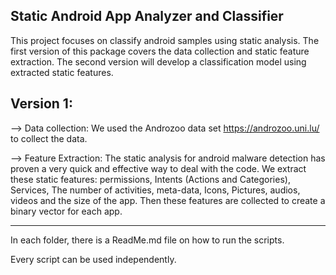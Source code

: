 ## Static Android App Analyzer and Classifier

This project focuses on classify android samples using static analysis. The first version of this package covers the data collection and static feature extraction. The second version will develop a classification model using extracted static features.

## Version 1: 

--> Data collection: We used the Androzoo data set https://androzoo.uni.lu/ to collect the data.

--> Feature Extraction: The static analysis for android malware detection has proven a very quick and effective way to deal with the code. We extract these static features: permissions, Intents (Actions and Categories), Services, The number of activities, meta-data, Icons, Pictures, audios, videos and the size of the app. Then these features are collected to create a binary vector for each app.

------------------------------------------------------

In each folder, there is a ReadMe.md file on how to run the scripts. 

Every script can be used independently.
